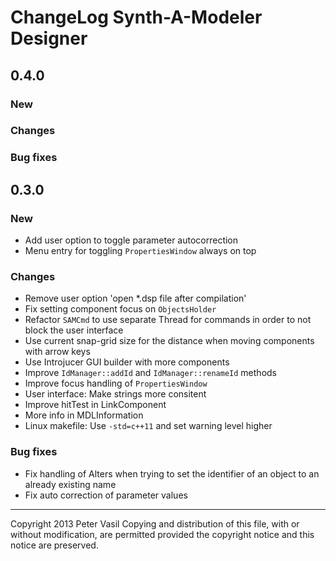ChangeLog Synth-A-Modeler Designer
==================================

0.4.0
-----

### New ###


### Changes ###


### Bug fixes ###



0.3.0
-----

### New ###

* Add user option to toggle parameter autocorrection
* Menu entry for toggling `PropertiesWindow` always on top

### Changes ###

* Remove user option 'open *.dsp file after compilation'
* Fix setting component focus on `ObjectsHolder`
* Refactor `SAMCmd` to use separate Thread for commands in order to not
  block the user interface
* Use current snap-grid size for the distance when moving components
  with arrow keys
* Use Introjucer GUI builder with more components
* Improve `IdManager::addId` and `IdManager::renameId` methods
* Improve focus handling of `PropertiesWindow`
* User interface: Make strings more consitent
* Improve hitTest in LinkComponent
* More info in MDLInformation
* Linux makefile: Use `-std=c++11` and set warning level higher

### Bug fixes ###

* Fix handling of Alters when trying to set the identifier of an object
  to an already existing name
* Fix auto correction of parameter values


-------------------------------------------------------------------------------

Copyright 2013 Peter Vasil
Copying and distribution of this file, with or without modification, are
permitted provided the copyright notice and this notice are preserved.
